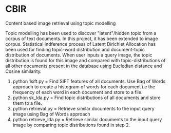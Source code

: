 # CBIR
Content based image retrieval using topic modelling

Topic modelling has been used to discover "latent"/hidden topic from a corpus of text documents. In this project, it has been extended to image corpus. Statistical indference process of Latent Dirichlet Allocation has been used for finding topic-word distribution and document-topic distribution of documents. 
When user inputs a query image, the topic distribution is found for this image and compared with topic-distributions of all other documents present in the database using Eucledian distance and Cosine similarity.

1. python 1sift.py = Find SIFT features of all documents. Use Bag of Words approach to create a histogram of words for each document i.e the frequency of each word in each document and store to a file.
2. python sk_lda.py = Find topic distributions of all documents and store them to a file.
3. python retrieval.py = Retrieve similar documents to the input query image using Bag of Words approach
4. python retrieve_lda.py = Retrieve similar documents to the input query image by comparing topic distributions found in step 2.

